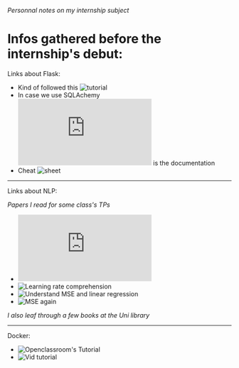 *Personnal notes on my internship subject*

# Infos gathered before the internship's debut:

Links about Flask: 
* Kind of followed this ![tutorial](https://openclassrooms.com/fr/courses/4425066-concevez-un-site-avec-flask/4525912-ajoutez-une-nouvelle-table-dans-la-base-de-donnees)
* In case we use SQLAchemy ![here](https://docs.sqlalchemy.org/en/14/orm/mapping_styles.html#declarative-mapping) is the documentation
* Cheat ![sheet](https://github.com/lucrae/flask-cheat-sheet)  

- - - -

Links about NLP:

*Papers I read for some class's TPs*
* ![OpenNRE](https://www.aclweb.org/anthology/D19-3029.pdf)
* ![Learning rate comprehension](https://www.jeremyjordan.me/nn-learning-rate/)
* ![Understand MSE and linear regression](https://larevueia.fr/regression-lineaire-fonctionnement-et-exemple-avec-python/)
* ![MSE again](https://developers.google.com/machine-learning/crash-course/descending-into-ml/training-and-loss?hl=fr)

*I also leaf through a few books at the Uni library* 

- - - - 
Docker:
* ![Openclassroom's Tutorial](https://openclassrooms.com/fr/courses/2035766-optimisez-votre-deploiement-en-creant-des-conteneurs-avec-docker) 
* ![Vid tutorial](https://youtu.be/iqqDU2crIEQ) 
